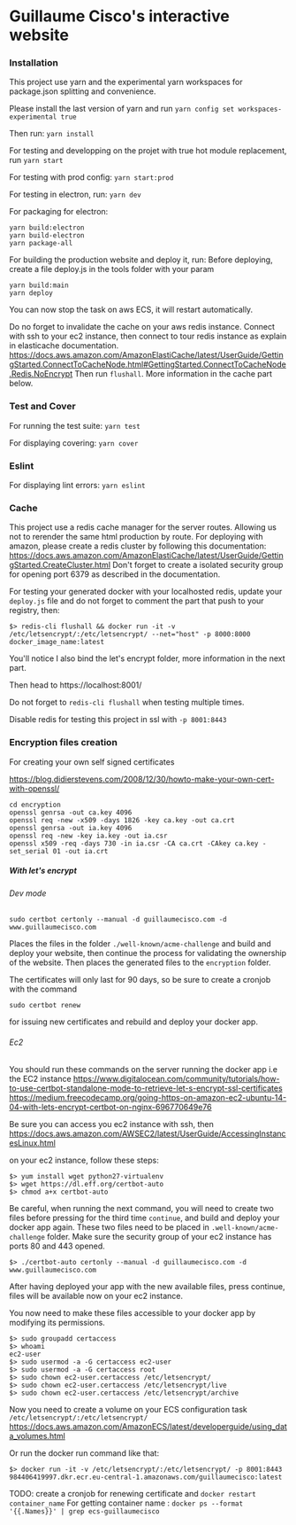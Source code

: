 # Guillaume Cisco's interactive website

### Installation

This project use yarn and the experimental yarn workspaces for package.json splitting and convenience.

Please install the last version of yarn and run 
`yarn config set workspaces-experimental true`

Then run:
`yarn install`


For testing and developping on the projet with true hot module replacement, run
`yarn start`

For testing with prod config:
`yarn start:prod`

For testing in electron, run:
`yarn dev`

For packaging for electron:
```
yarn build:electron
yarn build-electron
yarn package-all
```

For building the production website and deploy it, run:
Before deploying, create a file deploy.js in the tools folder with your param
```
yarn build:main
yarn deploy
```

You can now stop the task on aws ECS, it will restart automatically.

Do no forget to invalidate the cache on your aws redis instance.
Connect with ssh to your ec2 instance, then connect to tour redis instance as explain in elasticache documentation.
https://docs.aws.amazon.com/AmazonElastiCache/latest/UserGuide/GettingStarted.ConnectToCacheNode.html#GettingStarted.ConnectToCacheNode.Redis.NoEncrypt
Then run `flushall`.
More information in the cache part below.

### Test and Cover

For running the test suite:
`yarn test`

For displaying covering:
`yarn cover`


### Eslint

For displaying lint errors:
`yarn eslint`

### Cache

This project use a redis cache manager for the server routes. Allowing us not to rerender the same html production by route.
For deploying with amazon, please create a redis cluster by following this documentation:
https://docs.aws.amazon.com/AmazonElastiCache/latest/UserGuide/GettingStarted.CreateCluster.html
Don't forget to create a isolated security group for opening port 6379 as described in the documentation.

For testing your generated docker with your localhosted redis, update your `deploy.js` file and do not forget to comment the part that push to your registry, then:
```shell
$> redis-cli flushall && docker run -it -v /etc/letsencrypt/:/etc/letsencrypt/ --net="host" -p 8000:8000 docker_image_name:latest
```

You'll notice I also bind the let's encrypt folder, more information in the next part.

Then head to https://localhost:8001/

Do not forget to `redis-cli flushall` when testing multiple times.

Disable redis for testing this project in ssl with `-p 8001:8443`

### Encryption files creation

For creating your own self signed certificates

https://blog.didierstevens.com/2008/12/30/howto-make-your-own-cert-with-openssl/
```shell
cd encryption
openssl genrsa -out ca.key 4096
openssl req -new -x509 -days 1826 -key ca.key -out ca.crt
openssl genrsa -out ia.key 4096
openssl req -new -key ia.key -out ia.csr
openssl x509 -req -days 730 -in ia.csr -CA ca.crt -CAkey ca.key -set_serial 01 -out ia.crt
```


##### With let's encrypt

###### Dev mode

```shell
sudo certbot certonly --manual -d guillaumecisco.com -d www.guillaumecisco.com
```

Places the files in the folder `./well-known/acme-challenge` and build and deploy your website, then continue the process for validating the ownership of the website.
Then places the generated files to the `encryption` folder.

The certificates will only last for 90 days, so be sure to create a cronjob with the command
```shell
sudo certbot renew
```
for issuing new certificates and rebuild and deploy your docker app.

###### Ec2

You should run these commands on the server running the docker app i.e the EC2 instance
https://www.digitalocean.com/community/tutorials/how-to-use-certbot-standalone-mode-to-retrieve-let-s-encrypt-ssl-certificates
https://medium.freecodecamp.org/going-https-on-amazon-ec2-ubuntu-14-04-with-lets-encrypt-certbot-on-nginx-696770649e76

Be sure you can access you ec2 instance with ssh, then
https://docs.aws.amazon.com/AWSEC2/latest/UserGuide/AccessingInstancesLinux.html

on your ec2 instance, follow these steps:
```shell
$> yum install wget python27-virtualenv
$> wget https://dl.eff.org/certbot-auto
$> chmod a+x certbot-auto
```
Be careful, when running the next command, you will need to create two files before pressing for the third time `continue`, and build and deploy your docker app again. 
These two files need to be placed in `.well-known/acme-challenge` folder.
Make sure the security group of your ec2 instance has ports 80 and 443 opened.
```shell
$> ./certbot-auto certonly --manual -d guillaumecisco.com -d www.guillaumecisco.com
```

After having deployed your app with the new available files, press continue, files will be available now on your ec2 instance.

You now need to make these files accessible to your docker app by modifying its permissions.
```shell
$> sudo groupadd certaccess
$> whoami
ec2-user
$> sudo usermod -a -G certaccess ec2-user
$> sudo usermod -a -G certaccess root
$> sudo chown ec2-user.certaccess /etc/letsencrypt/
$> sudo chown ec2-user.certaccess /etc/letsencrypt/live
$> sudo chown ec2-user.certaccess /etc/letsencrypt/archive
```

Now you need to create a volume on your ECS configuration task `/etc/letsencrypt/:/etc/letsencrypt/`
https://docs.aws.amazon.com/AmazonECS/latest/developerguide/using_data_volumes.html

Or run the docker run command like that:
```shell
$> docker run -it -v /etc/letsencrypt/:/etc/letsencrypt/ -p 8001:8443 984406419997.dkr.ecr.eu-central-1.amazonaws.com/guillaumecisco:latest
```

 
TODO: create a cronjob for renewing certificate and `docker restart container_name`
For getting container name : `docker ps --format '{{.Names}}' | grep ecs-guillaumecisco`
